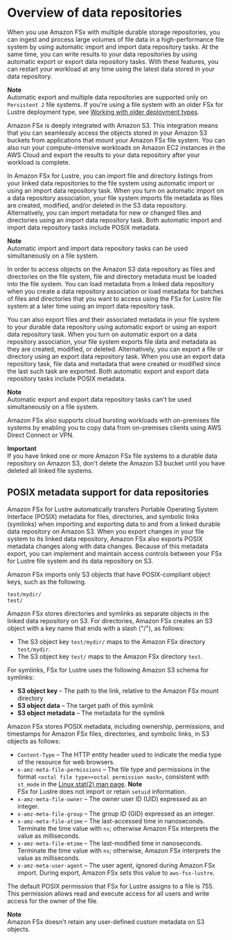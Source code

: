 # Overview of data repositories<a name="overview-dra-data-repo"></a>

When you use Amazon FSx with multiple durable storage repositories, you can ingest and process large volumes of file data in a high\-performance file system by using automatic import and import data repository tasks\. At the same time, you can write results to your data repositories by using automatic export or export data repository tasks\. With these features, you can restart your workload at any time using the latest data stored in your data repository\.

**Note**  
Automatic export and multiple data repositories are supported only on `Persistent 2` file systems\. If you're using a file system with an older FSx for Lustre deployment type, see [Working with older deployment types](older-deployment-types.md)\.

Amazon FSx is deeply integrated with Amazon S3\. This integration means that you can seamlessly access the objects stored in your Amazon S3 buckets from applications that mount your Amazon FSx file system\. You can also run your compute\-intensive workloads on Amazon EC2 instances in the AWS Cloud and export the results to your data repository after your workload is complete\.

In Amazon FSx for Lustre, you can import file and directory listings from your linked data repositories to the file system using automatic import or using an import data repository task\. When you turn on automatic import on a data repository association, your file system imports file metadata as files are created, modified, and/or deleted in the S3 data repository\. Alternatively, you can import metadata for new or changed files and directories using an import data repository task\. Both automatic import and import data repository tasks include POSIX metadata\.

**Note**  
Automatic import and import data repository tasks can be used simultaneously on a file system\.

In order to access objects on the Amazon S3 data repository as files and directories on the file system, file and directory metadata must be loaded into the file system\. You can load metadata from a linked data repository when you create a data repository association or load metadata for batches of files and directories that you want to access using the FSx for Lustre file system at a later time using an import data repository task\.

You can also export files and their associated metadata in your file system to your durable data repository using automatic export or using an export data repository task\. When you turn on automatic export on a data repository association, your file system exports file data and metadata as they are created, modified, or deleted\. Alternatively, you can export a file or directory using an export data repository task\. When you use an export data repository task, file data and metadata that were created or modified since the last such task are exported\. Both automatic export and export data repository tasks include POSIX metadata\.

**Note**  
Automatic export and export data repository tasks can't be used simultaneously on a file system\.

Amazon FSx also supports cloud bursting workloads with on\-premises file systems by enabling you to copy data from on\-premises clients using AWS Direct Connect or VPN\.

**Important**  
If you have linked one or more Amazon FSx file systems to a durable data repository on Amazon S3, don't delete the Amazon S3 bucket until you have deleted all linked file systems\.

## POSIX metadata support for data repositories<a name="posix-metadata-support"></a>

Amazon FSx for Lustre automatically transfers Portable Operating System Interface \(POSIX\) metadata for files, directories, and symbolic links \(symlinks\) when importing and exporting data to and from a linked durable data repository on Amazon S3\. When you export changes in your file system to its linked data repository, Amazon FSx also exports POSIX metadata changes along with data changes\. Because of this metadata export, you can implement and maintain access controls between your FSx for Lustre file system and its data repository on S3\.

 Amazon FSx imports only S3 objects that have POSIX\-compliant object keys, such as the following\.

```
test/mydir/ 
test/
```

Amazon FSx stores directories and symlinks as separate objects in the linked data repository on S3\. For directories, Amazon FSx creates an S3 object with a key name that ends with a slash \("/"\), as follows:
+ The S3 object key `test/mydir/` maps to the Amazon FSx directory `test/mydir`\.
+ The S3 object key `test/` maps to the Amazon FSx directory `test`\.

For symlinks, FSx for Lustre uses the following Amazon S3 schema for symlinks:
+ **S3 object key** – The path to the link, relative to the Amazon FSx mount directory
+ **S3 object data** – The target path of this symlink
+ **S3 object metadata** – The metadata for the symlink

Amazon FSx stores POSIX metadata, including ownership, permissions, and timestamps for Amazon FSx files, directories, and symbolic links, in S3 objects as follows:
+ `Content-Type` – The HTTP entity header used to indicate the media type of the resource for web browsers\.
+ `x-amz-meta-file-permissions` – The file type and permissions in the format `<octal file type><octal permission mask>`, consistent with `st_mode` in the [Linux stat\(2\) man page](https://man7.org/linux/man-pages/man2/lstat.2.html)\.
**Note**  
FSx for Lustre does not import or retain `setuid` information\.
+ `x-amz-meta-file-owner` – The owner user ID \(UID\) expressed as an integer\.
+ `x-amz-meta-file-group` – The group ID \(GID\) expressed as an integer\. 
+ `x-amz-meta-file-atime` – The last\-accessed time in nanoseconds\. Terminate the time value with `ns`; otherwise Amazon FSx interprets the value as milliseconds\.
+ `x-amz-meta-file-mtime` – The last\-modified time in nanoseconds\. Terminate the time value with `ns`; otherwise, Amazon FSx interprets the value as milliseconds\.
+ `x-amz-meta-user-agent` – The user agent, ignored during Amazon FSx import\. During export, Amazon FSx sets this value to `aws-fsx-lustre`\.

The default POSIX permission that FSx for Lustre assigns to a file is 755\. This permission allows read and execute access for all users and write access for the owner of the file\.

**Note**  
Amazon FSx doesn't retain any user\-defined custom metadata on S3 objects\.